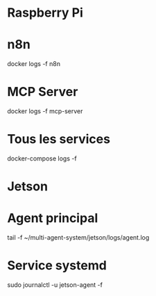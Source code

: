 # Raspberry Pi

# n8n
docker logs -f n8n

# MCP Server
docker logs -f mcp-server

# Tous les services
docker-compose logs -f

# Jetson

# Agent principal
tail -f ~/multi-agent-system/jetson/logs/agent.log

# Service systemd
sudo journalctl -u jetson-agent -f